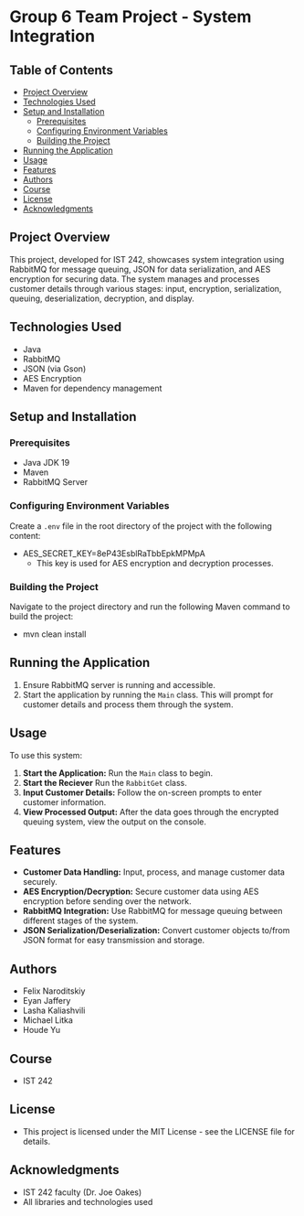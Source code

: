 # Group 6 Team Project - System Integration

## Table of Contents
- [Project Overview](#project-overview)
- [Technologies Used](#technologies-used)
- [Setup and Installation](#setup-and-installation)
    - [Prerequisites](#prerequisites)
    - [Configuring Environment Variables](#configuring-environment-variables)
    - [Building the Project](#building-the-project)
- [Running the Application](#running-the-application)
- [Usage](#usage)
- [Features](#features)
- [Authors](#authors)
- [Course](#course)
- [License](#license)
- [Acknowledgments](#acknowledgments)

## Project Overview
This project, developed for IST 242, showcases system integration using RabbitMQ for message queuing, JSON for data serialization, and AES encryption for securing data. The system manages and processes customer details through various stages: input, encryption, serialization, queuing, deserialization, decryption, and display.

## Technologies Used
- Java
- RabbitMQ
- JSON (via Gson)
- AES Encryption
- Maven for dependency management

## Setup and Installation

### Prerequisites
- Java JDK 19
- Maven
- RabbitMQ Server

### Configuring Environment Variables
Create a `.env` file in the root directory of the project with the following content:
- AES_SECRET_KEY=8eP43EsblRaTbbEpkMPMpA
  - This key is used for AES encryption and decryption processes.

### Building the Project
Navigate to the project directory and run the following Maven command to build the project:
- mvn clean install


## Running the Application
1. Ensure RabbitMQ server is running and accessible.
2. Start the application by running the `Main` class. This will prompt for customer details and process them through the system.

## Usage
To use this system:
1. **Start the Application:** Run the `Main` class to begin.
2. **Start the Reciever** Run the `RabbitGet` class. 
2. **Input Customer Details:** Follow the on-screen prompts to enter customer information.
3. **View Processed Output:** After the data goes through the encrypted queuing system, view the output on the console.

## Features
- **Customer Data Handling:** Input, process, and manage customer data securely.
- **AES Encryption/Decryption:** Secure customer data using AES encryption before sending over the network.
- **RabbitMQ Integration:** Use RabbitMQ for message queuing between different stages of the system.
- **JSON Serialization/Deserialization:** Convert customer objects to/from JSON format for easy transmission and storage.

## Authors
- Felix Naroditskiy
- Eyan Jaffery
- Lasha Kaliashvili
- Michael Litka
- Houde Yu

## Course
- IST 242

## License
- This project is licensed under the MIT License - see the LICENSE file for details.

## Acknowledgments
- IST 242 faculty (Dr. Joe Oakes)
- All libraries and technologies used
